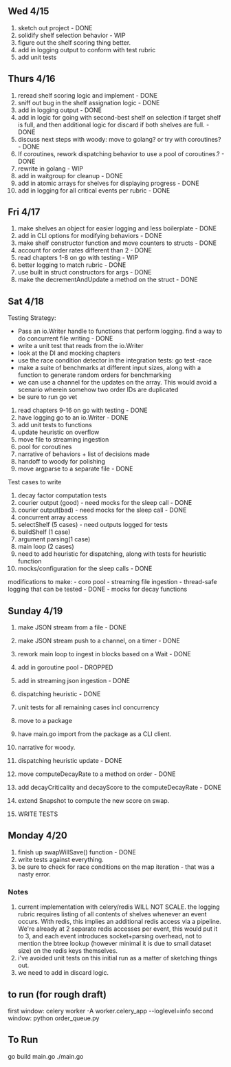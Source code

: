 
## Wed 4/15

1. sketch out project - DONE
2. solidify shelf selection behavior - WIP
3. figure out the shelf scoring thing better.
4. add in logging output to conform with test rubric
5. add unit tests

## Thurs 4/16 

1. reread shelf scoring logic and implement - DONE
2. sniff out bug in the shelf assignation logic - DONE
3. add in logging output - DONE
4. add in logic for going with second-best shelf on selection if target shelf is full, and then additional logic for discard if both shelves are full. - DONE
5. discuss next steps with woody: move to golang? or try with coroutines? - DONE
6. If coroutines, rework dispatching behavior to use a pool of coroutines.? - DONE
7. rewrite in golang - WIP
8. add in waitgroup for cleanup - DONE
9. add in atomic arrays for shelves for displaying progress - DONE
10. add in logging for all critical events per rubric - DONE

## Fri 4/17

1. make shelves an object for easier logging and less boilerplate - DONE
2. add in CLI options for modifying behaviors - DONE
3. make shelf constructor function and move counters to structs  - DONE
4. account for order rates different than 2 - DONE
5. read chapters 1-8 on go with testing - WIP
6. better logging to match rubric - DONE
7. use built in struct constructors for args - DONE
8. make the decrementAndUpdate a method on the struct - DONE

## Sat 4/18

Testing Strategy:

- Pass an io.Writer handle to functions
that perform logging. find a way to do concurrent file writing - DONE
- write a unit test that reads from the io.Writer
- look at the DI and mocking chapters
- use the race condition detector in the integration tests: go test -race
- make a suite of benchmarks at different input sizes, along with a function to generate random orders for benchmarking
- we can use a channel for the updates on the array. This would avoid a scenario wherein somehow two order IDs are duplicated
- be sure to run go vet
1. read chapters 9-16 on go with testing - DONE
2. have logging go to an io.Writer - DONE
3. add unit tests to functions
4. update heuristic on overflow
5. move file to streaming ingestion
6. pool for coroutines
7. narrative of behaviors + list of decisions made
8. handoff to woody for polishing
9. move argparse to a separate file - DONE

Test cases to write

1. decay factor computation tests
2. courier output (good) - need mocks for the sleep call - DONE
3. courier output(bad) - need mocks for the sleep call - DONE
4. concurrent array access
5. selectShelf (5 cases) - need outputs logged for tests
6. buildShelf (1 case)
7. argument parsing(1 case)
8. main loop (2 cases)
9. need to add heuristic for dispatching, along with tests for heuristic function
10. mocks/configuration for the sleep calls - DONE

modifications to make:
	- coro pool
	- streaming file ingestion
	- thread-safe logging that can be tested - DONE
	- mocks for decay functions

## Sunday 4/19

1. make JSON stream from a file - DONE
2. make JSON stream push to a channel, on a timer - DONE
3. rework main loop to ingest in blocks based on a Wait - DONE

1. add in goroutine pool - DROPPED
2. add in streaming json ingestion - DONE
3. dispatching heuristic - DONE
5. unit tests for all remaining cases incl concurrency
6. move to a package
7. have main.go import from the package as a CLI client.
8. narrative for woody.

1. dispatching heuristic update - DONE
2. move computeDecayRate to a method on order - DONE
3. add decayCriticality and decayScore to the computeDecayRate - DONE
4. extend Snapshot to compute the new score on swap.
4. WRITE TESTS

## Monday 4/20

1. finish up swapWillSave() function - DONE
2. write tests against everything.
3. be sure to check for race conditions on the map iteration - that was a nasty error.


### Notes

1. current implementation with celery/redis WILL NOT SCALE. the logging rubric requires listing
of all contents of shelves whenever an event occurs. With redis, this implies an additional redis
access via a pipeline. We're already at 2 separate redis accesses per event, this would put it to 3,
and each event introduces socket+parsing overhead, not to mention the btree lookup (however minimal it is
due to small dataset size) on the redis keys themselves.
2. i've avoided unit tests on this initial run as a matter of sketching things out.
3. we need to add in discard logic.

## to run (for rough draft)

first window:
celery worker -A worker.celery_app --loglevel=info
second window:
python order_queue.py

## To Run

go build main.go
./main.go 


